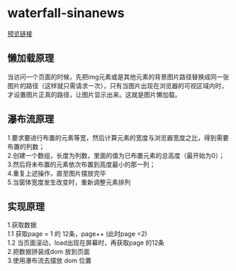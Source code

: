 # waterfall-sinanews


[预览链接](http://js.jirengu.com/lomibaqiho)

## 懒加载原理
当访问一个页面的时候，先把img元素或是其他元素的背景图片路径替换成同一张图片的路径（这样就只需请求一次），只有当图片出现在浏览器的可视区域内时，才设置图片正真的路径，让图片显示出来。这就是图片懒加载。

## 瀑布流原理
1.要求要进行布置的元素等宽，然后计算元素的宽度与浏览器宽度之比，得到需要布置的列数；   
2.创建一个数组，长度为列数，里面的值为已布置元素的总高度（最开始为0）；  
3.然后将未布置的元素依次布置到高度最小的那一列；  
4.重复上述操作，直至图片摆放完毕   
5.当窗体宽度发生改变时，重新调整元素排列   


## 实现原理
1.获取数据  
     1.1 获取page = 1 的 12条，page++ (此时page =2)  
     1.2 当页面滚动，load出现在屏幕时，再获取page  的12条  
2.把数据拼装成dom 放到页面   
3.使用瀑布流去摆放 dom 位置   
